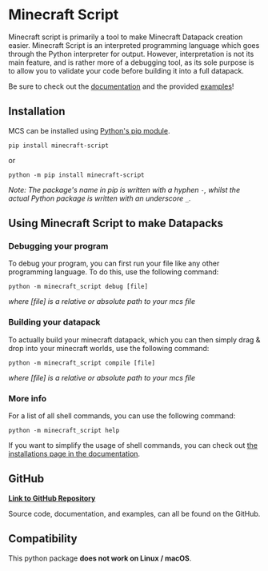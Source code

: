 # Minecraft Script

Minecraft script is primarily a tool to make Minecraft Datapack creation easier.
Minecraft Script is an interpreted programming language which goes through the Python interpreter for output.
However, interpretation is not its main feature, and is rather more of a debugging tool, as its sole
purpose is to allow you to validate your code before building it into a full datapack.

Be sure to check out the [documentation](https://github.com/Bard-Gaming/Minecraft-Script/tree/main/documentation) and the provided [examples](https://github.com/Bard-Gaming/Minecraft-Script/tree/main/examples)!

## Installation
MCS can be installed using [Python's pip module](https://pip.pypa.io/en/stable/installation/).

```commandline
pip install minecraft-script
```
or
```commandline
python -m pip install minecraft-script
```
_Note: The package's name in pip is written with a hyphen ``-``,
whilst the actual Python package is written with an underscore ``_``._


## Using Minecraft Script to make Datapacks
### Debugging your program
To debug your program, you can first run your file like any other programming language.
To do this, use the following command:
```commandline
python -m minecraft_script debug [file]
```
_where [file] is a relative or absolute path to your mcs file_

### Building your datapack
To actually build your minecraft datapack, which you can then simply drag & drop into your
minecraft worlds, use the following command:
```commandline
python -m minecraft_script compile [file]
```
_where [file] is a relative or absolute path to your mcs file_

### More info
For a list of all shell commands, you can use the following command:
```commandline
python -m minecraft_script help
```
If you want to simplify the usage of shell commands, you can check out [the installations page in the documentation](https://github.com/Bard-Gaming/Minecraft-Script/blob/main/documentation/installations.md).

## GitHub
[**Link to GitHub Repository**](https://github.com/Bard-Gaming/Minecraft-Script)

Source code, documentation, and examples, can all be found on the GitHub.

## Compatibility
This python package **does not work on Linux / macOS**.
